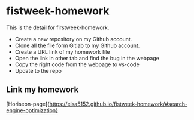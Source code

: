 # fistweek-homework

This is the detail for firstweek-homework.

* Create a new repository on my Github account.
* Clone all the file form Gitlab to my Github account.
* Create a URL link of my homework file
* Open the link in other tab and find the bug in the webpage
* Copy the right code from the webpage to vs-code 
* Update to the repo

## Link my homework

[Horiseon-page]{https://elsa5152.github.io/fistweek-homework/#search-engine-optimization}